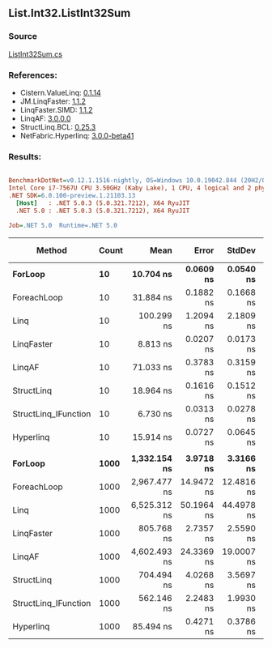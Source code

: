 ﻿## List.Int32.ListInt32Sum

### Source
[ListInt32Sum.cs](../LinqBenchmarks/List/Int32/ListInt32Sum.cs)

### References:
- Cistern.ValueLinq: [0.1.14](https://www.nuget.org/packages/Cistern.ValueLinq/0.1.14)
- JM.LinqFaster: [1.1.2](https://www.nuget.org/packages/JM.LinqFaster/1.1.2)
- LinqFaster.SIMD: [1.1.2](https://www.nuget.org/packages/LinqFaster.SIMD/1.0.3)
- LinqAF: [3.0.0.0](https://www.nuget.org/packages/LinqAF/3.0.0.0)
- StructLinq.BCL: [0.25.3](https://www.nuget.org/packages/StructLinq.BCL/0.25.3)
- NetFabric.Hyperlinq: [3.0.0-beta41](https://www.nuget.org/packages/NetFabric.Hyperlinq/3.0.0-beta41)

### Results:
``` ini

BenchmarkDotNet=v0.12.1.1516-nightly, OS=Windows 10.0.19042.844 (20H2/October2020Update)
Intel Core i7-7567U CPU 3.50GHz (Kaby Lake), 1 CPU, 4 logical and 2 physical cores
.NET SDK=6.0.100-preview.1.21103.13
  [Host]   : .NET 5.0.3 (5.0.321.7212), X64 RyuJIT
  .NET 5.0 : .NET 5.0.3 (5.0.321.7212), X64 RyuJIT

Job=.NET 5.0  Runtime=.NET 5.0  

```
|               Method | Count |         Mean |      Error |     StdDev | Ratio | RatioSD |  Gen 0 | Gen 1 | Gen 2 | Allocated |
|--------------------- |------ |-------------:|-----------:|-----------:|------:|--------:|-------:|------:|------:|----------:|
|              **ForLoop** |    **10** |    **10.704 ns** |  **0.0609 ns** |  **0.0540 ns** |  **1.00** |    **0.00** |      **-** |     **-** |     **-** |         **-** |
|          ForeachLoop |    10 |    31.884 ns |  0.1882 ns |  0.1668 ns |  2.98 |    0.02 |      - |     - |     - |         - |
|                 Linq |    10 |   100.299 ns |  1.2094 ns |  2.1809 ns |  9.39 |    0.32 | 0.0191 |     - |     - |      40 B |
|           LinqFaster |    10 |     8.813 ns |  0.0207 ns |  0.0173 ns |  0.82 |    0.00 |      - |     - |     - |         - |
|               LinqAF |    10 |    71.033 ns |  0.3783 ns |  0.3159 ns |  6.64 |    0.05 |      - |     - |     - |         - |
|           StructLinq |    10 |    18.964 ns |  0.1616 ns |  0.1512 ns |  1.77 |    0.02 | 0.0153 |     - |     - |      32 B |
| StructLinq_IFunction |    10 |     6.730 ns |  0.0313 ns |  0.0278 ns |  0.63 |    0.00 |      - |     - |     - |         - |
|            Hyperlinq |    10 |    15.914 ns |  0.0727 ns |  0.0645 ns |  1.49 |    0.01 |      - |     - |     - |         - |
|                      |       |              |            |            |       |         |        |       |       |           |
|              **ForLoop** |  **1000** | **1,332.154 ns** |  **3.9718 ns** |  **3.3166 ns** |  **1.00** |    **0.00** |      **-** |     **-** |     **-** |         **-** |
|          ForeachLoop |  1000 | 2,967.477 ns | 14.9472 ns | 12.4816 ns |  2.23 |    0.01 |      - |     - |     - |         - |
|                 Linq |  1000 | 6,525.312 ns | 50.1964 ns | 44.4978 ns |  4.90 |    0.03 | 0.0153 |     - |     - |      40 B |
|           LinqFaster |  1000 |   805.768 ns |  2.7357 ns |  2.5590 ns |  0.60 |    0.00 |      - |     - |     - |         - |
|               LinqAF |  1000 | 4,602.493 ns | 24.3369 ns | 19.0007 ns |  3.45 |    0.01 |      - |     - |     - |         - |
|           StructLinq |  1000 |   704.494 ns |  4.0268 ns |  3.5697 ns |  0.53 |    0.00 | 0.0153 |     - |     - |      32 B |
| StructLinq_IFunction |  1000 |   562.146 ns |  2.2483 ns |  1.9930 ns |  0.42 |    0.00 |      - |     - |     - |         - |
|            Hyperlinq |  1000 |    85.494 ns |  0.4271 ns |  0.3786 ns |  0.06 |    0.00 |      - |     - |     - |         - |

